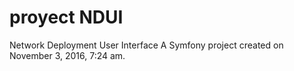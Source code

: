 proyect NDUI
=======
Network Deployment User Interface
A Symfony project created on November 3, 2016, 7:24 am.
